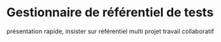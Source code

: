 
# Gestionnaire de référentiel de tests

présentation rapide, 
insister sur référentiel multi projet
travail collaboratif

<!--stackedit_data:
eyJoaXN0b3J5IjpbLTIwOTMwODAwNjYsNTczNzQ5MzQzLC0yMD
kzMDgwMDY2LC0yMDkzMDgwMDY2LC0xMTYwOTQzNTA4LDI3MDI3
MzE1NSw3MzA5OTgxMTZdfQ==
-->